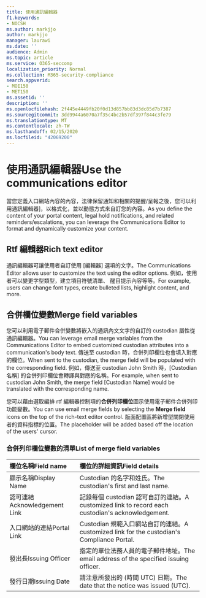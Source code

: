 ```yaml
---
title: 使用通訊編輯器
f1.keywords:
- NOCSH
ms.author: markjjo
author: markjjo
manager: laurawi
ms.date: ''
audience: Admin
ms.topic: article
ms.service: O365-seccomp
localization_priority: Normal
ms.collection: M365-security-compliance
search.appverid:
- MOE150
- MET150
ms.assetid: ''
description: ''
ms.openlocfilehash: 2f445e4449fb20f0d13d857bb83d3dc85d7b7387
ms.sourcegitcommit: 3dd9944a6070a7f35c4bc2b57df397f844c3fe79
ms.translationtype: MT
ms.contentlocale: zh-TW
ms.lasthandoff: 02/15/2020
ms.locfileid: "42069200"
---
```

# <a name="use-the-communications-editor"></a><span data-ttu-id="af279-102">使用通訊編輯器</span><span class="sxs-lookup"><span data-stu-id="af279-102">Use the communications editor</span></span>

<span data-ttu-id="af279-103">當您定義入口網站內容的內容，法律保留通知和相關的提醒/呈報之後，您可以利用通訊編輯器]，以格式化，並以動態方式來自訂您的內容。</span><span class="sxs-lookup"><span data-stu-id="af279-103">As you define the content of your portal content, legal hold notifications, and related reminders/escalations, you can leverage the Communications Editor to format and dynamically customize your content.</span></span>

## <a name="rich-text-editor"></a><span data-ttu-id="af279-104">Rtf 編輯器</span><span class="sxs-lookup"><span data-stu-id="af279-104">Rich text editor</span></span> 

<span data-ttu-id="af279-105">通訊編輯器可讓使用者自訂使用 [編輯器] 選項的文字。</span><span class="sxs-lookup"><span data-stu-id="af279-105">The Communications Editor allows user to customize the text using the editor options.</span></span> <span data-ttu-id="af279-106">例如，使用者可以變更字型類型，建立項目符號清單、 醒目提示內容等等。</span><span class="sxs-lookup"><span data-stu-id="af279-106">For example, users can change font types, create bulleted lists, highlight content, and more.</span></span> 

## <a name="merge-field-variables"></a><span data-ttu-id="af279-107">合併欄位變數</span><span class="sxs-lookup"><span data-stu-id="af279-107">Merge field variables</span></span>

<span data-ttu-id="af279-108">您可以利用電子郵件合併變數將嵌入的通訊內文文字的自訂的 custodian 屬性從通訊編輯器。</span><span class="sxs-lookup"><span data-stu-id="af279-108">You can leverage email merge variables from the Communications Editor to embed customized custodian attributes into a communication's body text.</span></span> <span data-ttu-id="af279-109">傳送至 custodian 時，合併列印欄位也會填入對應的欄位。</span><span class="sxs-lookup"><span data-stu-id="af279-109">When sent to the custodian, the merge field will be populated with the corresponding field.</span></span> <span data-ttu-id="af279-110">例如，傳送至 custodian John Smith 時，[Custodian 名稱] 的合併列印欄位會轉譯與對應的名稱。</span><span class="sxs-lookup"><span data-stu-id="af279-110">For example, when sent to custodian John Smith, the merge field [Custodian Name] would be translated with the corresponding name.</span></span> 

<span data-ttu-id="af279-111">您可以藉由選取編排 rtf 編輯器控制項的**合併列印欄位**圖示使用電子郵件合併列印功能變數。</span><span class="sxs-lookup"><span data-stu-id="af279-111">You can use email merge fields by selecting the **Merge field** icons on the top of the rich-text editor control.</span></span> <span data-ttu-id="af279-112">版面配置區將新增型關閉使用者的資料指標的位置。</span><span class="sxs-lookup"><span data-stu-id="af279-112">The placeholder will be added based off the location of the users' cursor.</span></span> 

### <a name="list-of-merge-field-variables"></a><span data-ttu-id="af279-113">合併列印欄位變數的清單</span><span class="sxs-lookup"><span data-stu-id="af279-113">List of merge field variables</span></span>

| <span data-ttu-id="af279-114">欄位名稱</span><span class="sxs-lookup"><span data-stu-id="af279-114">Field name</span></span>                  | <span data-ttu-id="af279-115">欄位的詳細資訊</span><span class="sxs-lookup"><span data-stu-id="af279-115">Field details</span></span> | 
| :------------------- | :------------------- |
| <span data-ttu-id="af279-116">顯示名稱</span><span class="sxs-lookup"><span data-stu-id="af279-116">Display Name</span></span>  | <span data-ttu-id="af279-117">Custodian 的名字和姓氏。</span><span class="sxs-lookup"><span data-stu-id="af279-117">The custodian's first and last name.</span></span> | 
| <span data-ttu-id="af279-118">認可連結</span><span class="sxs-lookup"><span data-stu-id="af279-118">Acknowledgement Link</span></span> | <span data-ttu-id="af279-119">記錄每個 custodian 認可自訂的連結。</span><span class="sxs-lookup"><span data-stu-id="af279-119">A customized link to record each custodian's acknowledgement.</span></span>|                 |
| <span data-ttu-id="af279-120">入口網站的連結</span><span class="sxs-lookup"><span data-stu-id="af279-120">Portal Link</span></span>     | <span data-ttu-id="af279-121">Custodian 規範入口網站自訂的連結。</span><span class="sxs-lookup"><span data-stu-id="af279-121">A customized link for the custodian's Compliance Portal.</span></span>|                |
| <span data-ttu-id="af279-122">發出長</span><span class="sxs-lookup"><span data-stu-id="af279-122">Issuing Officer</span></span>                   | <span data-ttu-id="af279-123">指定的單位法務人員的電子郵件地址。</span><span class="sxs-lookup"><span data-stu-id="af279-123">The email address of the specified issuing officer.</span></span>|                   |
| <span data-ttu-id="af279-124">發行日期</span><span class="sxs-lookup"><span data-stu-id="af279-124">Issuing Date</span></span>                   | <span data-ttu-id="af279-125">請注意所發出的 (時間 UTC) 日期。</span><span class="sxs-lookup"><span data-stu-id="af279-125">The date that the notice was issued (UTC).</span></span>              |
